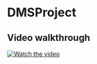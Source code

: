 # DMSProject

## Video walkthrough
[![Watch the video](https://i.sstatic.net/Vp2cE.png)](https://youtu.be/vt5fpE0bzSY)
